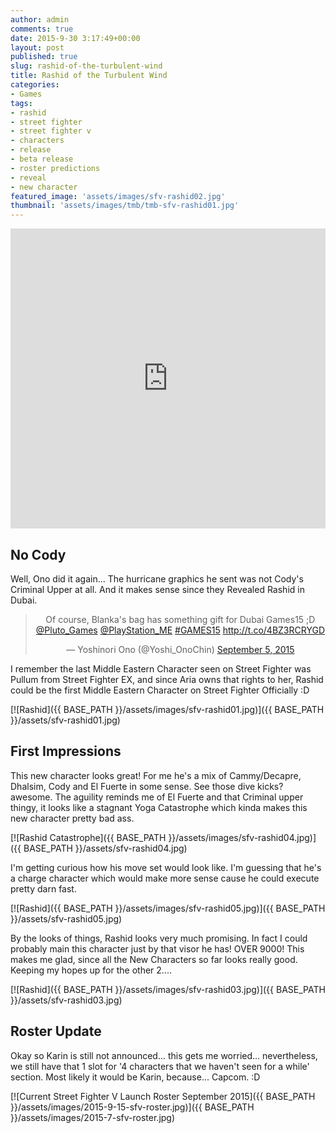 ```yaml
---
author: admin
comments: true
date: 2015-9-30 3:17:49+00:00
layout: post
published: true
slug: rashid-of-the-turbulent-wind
title: Rashid of the Turbulent Wind
categories:
- Games
tags:
- rashid
- street fighter
- street fighter v
- characters
- release
- beta release
- roster predictions
- reveal
- new character
featured_image: 'assets/images/sfv-rashid02.jpg'
thumbnail: 'assets/images/tmb/tmb-sfv-rashid01.jpg'
---
```


<iframe width="100%" height="480" src="https://www.youtube.com/embed/krhjbvCDwRM" frameborder="0" allowfullscreen></iframe> 

No Cody
---

Well, Ono did it again... The hurricane graphics he sent was not Cody's Criminal Upper at all. And it makes sense since they Revealed Rashid in Dubai.

<blockquote align="center" class="twitter-tweet" lang="en"><p lang="en" dir="ltr">Of course, Blanka&#39;s bag has something gift for Dubai Games15 ;D <a href="https://twitter.com/Pluto_Games">@Pluto_Games</a> <a href="https://twitter.com/PlayStation_ME">@PlayStation_ME</a> <a href="https://twitter.com/hashtag/GAMES15?src=hash">#GAMES15</a>&#10; <a href="http://t.co/4BZ3RCRYGD">http://t.co/4BZ3RCRYGD</a></p>&mdash; Yoshinori Ono (@Yoshi_OnoChin) <a href="https://twitter.com/Yoshi_OnoChin/status/640302377535311873">September 5, 2015</a></blockquote>
<script async src="//platform.twitter.com/widgets.js" charset="utf-8"></script>

I remember the last Middle Eastern Character seen on Street Fighter was Pullum from Street Fighter EX, and since Aria owns that rights to her, Rashid could be the first Middle Eastern Character on Street Fighter Officially :D


[![Rashid]({{ BASE_PATH }}/assets/images/sfv-rashid01.jpg)]({{ BASE_PATH }}/assets/sfv-rashid01.jpg)

First Impressions
---

This new character looks great! For me he's a mix of Cammy/Decapre, Dhalsim, Cody and El Fuerte in some sense. See those dive kicks? awesome. The aguility reminds me of El Fuerte and that Criminal upper thingy, it looks like a stagnant Yoga Catastrophe which kinda makes this new character pretty bad ass. 

[![Rashid Catastrophe]({{ BASE_PATH }}/assets/images/sfv-rashid04.jpg)]({{ BASE_PATH }}/assets/sfv-rashid04.jpg)

I'm getting curious how his move set would look like. I'm guessing that he's a charge character which would make more sense cause he could execute pretty darn fast. 

[![Rashid]({{ BASE_PATH }}/assets/images/sfv-rashid05.jpg)]({{ BASE_PATH }}/assets/sfv-rashid05.jpg)

By the looks of things, Rashid looks very much promising. In fact I could probably main this character just by that visor he has! OVER 9000! This makes me glad, since all the New Characters so far looks really good. Keeping my hopes up for the other 2....

[![Rashid]({{ BASE_PATH }}/assets/images/sfv-rashid03.jpg)]({{ BASE_PATH }}/assets/sfv-rashid03.jpg)



Roster Update
----

Okay so Karin is still not announced... this gets me worried... nevertheless, we still have that 1 slot for '4 characters that we haven't seen for a while' section. Most likely it would be Karin, because... Capcom. :D

[![Current Street Fighter V Launch Roster September 2015]({{ BASE_PATH }}/assets/images/2015-9-15-sfv-roster.jpg)]({{ BASE_PATH }}/assets/images/2015-7-sfv-roster.jpg)

